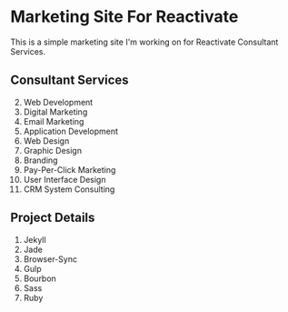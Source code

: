Marketing Site For Reactivate
=============================

This is a simple marketing site I'm working on for Reactivate Consultant Services.

## Consultant Services

2. Web Development
3. Digital Marketing
4. Email Marketing
5. Application Development
6. Web Design
7. Graphic Design
8. Branding
9. Pay-Per-Click Marketing
10. User Interface Design
11. CRM System Consulting

## Project Details

1. Jekyll
2. Jade
3. Browser-Sync
4. Gulp
5. Bourbon
6. Sass
7. Ruby
